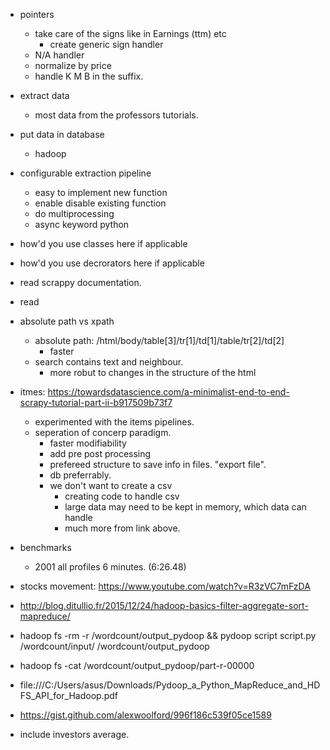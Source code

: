- pointers
    - take care of the signs like in Earnings (ttm) etc
        - create generic sign handler
    - N/A handler
    - normalize by price
    - handle K M B in the suffix.

- extract data
    - most data from the professors tutorials.
- put data in database
    - hadoop

- configurable extraction pipeline
    - easy to implement new function
    - enable disable existing function
    - do multiprocessing
    - async keyword python

- how'd you use classes here if applicable
- how'd you use decrorators here if applicable
- read scrappy documentation.
- read



- absolute path vs xpath
    - absolute path: /html/body/table[3]/tr[1]/td[1]/table/tr[2]/td[2]
        - faster
    - search contains text and neighbour.
        - more robut to changes in the structure of the html

- itmes: https://towardsdatascience.com/a-minimalist-end-to-end-scrapy-tutorial-part-ii-b917509b73f7
    - experimented with the items pipelines.
    - seperation of concerp paradigm.
        - faster modifiability
        - add pre post processing
        - prefereed structure to save info in files. "export file".
        - db preferrably.
        - we don't want to create a csv
            - creating code to handle csv
            - large data may need to be kept in memory, which data can handle
            - much more from link above.

- benchmarks
    - 2001 all profiles 6 minutes. (6:26.48)

- stocks movement: https://www.youtube.com/watch?v=R3zVC7mFzDA
- http://blog.ditullio.fr/2015/12/24/hadoop-basics-filter-aggregate-sort-mapreduce/

- hadoop fs -rm -r /wordcount/output_pydoop && pydoop script script.py /wordcount/input/ /wordcount/output_pydoop
- hadoop fs -cat /wordcount/output_pydoop/part-r-00000

- file:///C:/Users/asus/Downloads/Pydoop_a_Python_MapReduce_and_HDFS_API_for_Hadoop.pdf
- https://gist.github.com/alexwoolford/996f186c539f05ce1589


- include investors average.